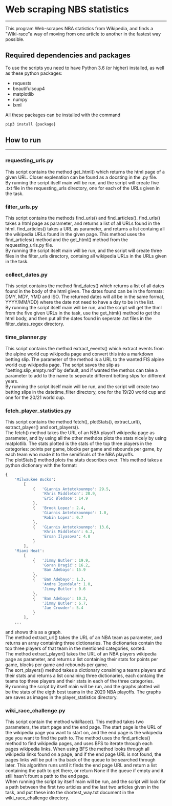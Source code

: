 # Web scraping NBS statistics #
________________
This program Web-scrapes NBA statistics from Wikipedia, and finds a "Wiki-race"a way of moving from one article to another in the fastest way possible.
## Required dependencies and packages ##
To use the scripts you need to have Python 3.6 (or higher) installed, as well as these python packages:
- requests
- beautifulsoup4
- matplotlib
- numpy
- lxml

All these packages can be installed with the command
```bash
pip3 install {package}
```


## How to run ##
______
### requesting_urls.py ###
This script contains the method get_html() which returns the html page of a given URL. Closer explenation can be found as a docsting in the .py file.\
By running the script itself main will be run, and the script will create five .txt file in the requesting_urls directory, one for each of the URLs given in the task.

### filter_urls.py ###
This script contains the methods find_urls() and find_articles(). find_urls() takes a html page as parameter, and returns a list of all URLs found in the html. find_articles() takes a URL as parameter, and returns a list containg all the wikipedia URLs found in the given page. This method uses the find_articles() method and the get_html() method from the requesting_urls.py file.\
By running the script itselt main will be run, and the script will create three files in the filter_urls directory, containg all wikipedia URLs in the URLs given in the task.

### collect_dates.py ###
This script contains the method find_dates() which returns a list of all dates found in the body of the html given. The dates found can be in the formats: DMY, MDY, YMD and ISO. The returned dates will all be in the same format, YYYY/MM/(DD) where the date not need to have a day to be in the list.\
By running the script itself main will be run, and the script will get the thml from the five given URLs in the task, use the get_html() method to get the html body, and then put all the dates found in seperate .txt files in the filter_dates_regex directory.

### time_planner.py ###
This script contains the method extract_events() which extract events from the alpine world cup wikipedia page and convert this into a markdown betting slip. The parameter of the method is a URL to the wanted FIS alpine world cup wikipedia page. The script saves the slip as "betting:slip_empty.md" by default, and if wanted the methos can take a parameter to add to the name to seperate different betting slips for different years.\
By running the script itself main will be run, and the script will create two betting slips in the datetime_filter directory, one for the 19/20 world cup and one for the 20/21 world cup.

### fetch_player_statistics.py ###
This script contains the method fetch(), plotStats(), extract_url(), extract_player() and sort_players().\
The fetch() method takes the URL of an NBA playoff wikipedia page as parameter, and by using all the other methdos plots the stats nicely by using matplotlib. The stats plotted is the stats of the top three players in the categories: points per game, blocks per game and rebounds per game, by each team who made it to the semifinals of the NBA playoffs.\
The plotStats() method plots tha stats describes over. This method takes a python dictionary with the format:
```python
{
    'Milwaukee Bucks':
        [   
            {   'Giannis Antetokounmpo': 29.5,
                'Khris Middleton': 20.9,
                'Eric Bledsoe': 14.9
            },
            {   'Brook Lopez': 2.4,
                'Giannis Antetokounmpo': 1.0,
                'Robin Lopez': 0.7
            },
            {   'Giannis Antetokounmpo': 13.6,
                'Khris Middleton': 6.2,
                'Ersan İlyasova': 4.8
            }
        ],
    'Miami Heat':
        [
            {   'Jimmy Butler': 19.9,
                'Goran Dragić': 16.2,  
                'Bam Adebayo': 15.9
            },
            {   'Bam Adebayo': 1.3,
                'Andre Iguodala': 1.0,
                'Jimmy Butler': 0.6
            },
            {   'Bam Adebayo': 10.2,
                'Jimmy Butler': 6.7,
                'Jae Crowder': 5.4
            }
        ],
    ...
```
and shows this as a graph.\
The method extract_url() takes the URL of an NBA team as parameter, and returns an array containing three dictionaries. The dictionaries contain the top three players of that team in the mentioned categories, sorted.\
The method extract_player() takes the URL of an NBA players wikipedia page as parameter, and returns a list containing their stats for points per game, blocks per game and rebounds per game.\
The sort_players() method takes a dictionary conaining a teams players and their stats and returns a list conaining three dictionaries, each containg the teams top three players and their stats in each of the three categories.\
By running the script by itself main will be run, and the graphs plotted will be the stats of the eigth best teams in the 2020 NBA playoffs. The graphs are saves as images in the player_statistics directory.

### wiki_race_challenge.py ###
This script contain the method wikiRace(). This method takes two parameters, the start page and the end page. The start page is the URL of the wikipedia page you want to start on, and the end page is the wikipedia pge you want to find the path to. The method uses the find_articles() method to find wikipedia pages, and uses BFS to iterate through each pages wikipedia links. When using BFS the method looks through all wikipedia links found on a page, and if the end page URL is not found, the pages links will be put in tha back of the queue to be searched through later. This algorithm runs until it finds the end page URL and return a list containing the path to get there, or return None if the queue if empty and it still hasn't fount a path to the end page.\
When running the script by itself main will be run, and the script will look for a path between the first two articles and the last two articles given in the task, and put these into the shortest_way.txt document in the wiki_race_challenge directory.
